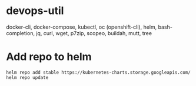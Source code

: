 # devops-util
docker-cli, docker-compose, kubectl, oc (openshift-cli), helm, bash-completion, jq, curl, wget, p7zip, scopeo, buildah, mutt, tree


# Add repo to helm

`helm repo add stable https://kubernetes-charts.storage.googleapis.com/
helm repo update`
